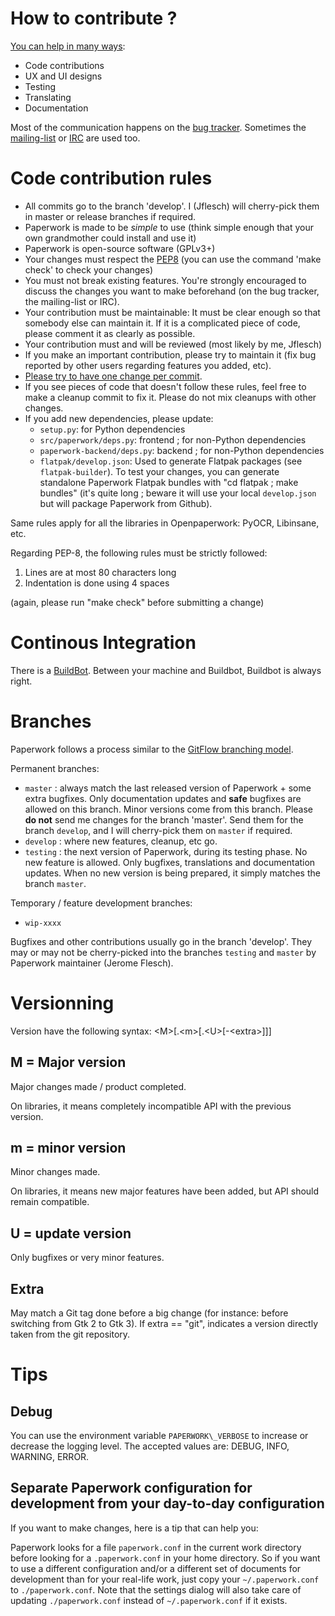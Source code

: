 # How to contribute ?

[You can help in many ways](https://gitlab.gnome.org/World/OpenPaperwork/paperwork/wikis/Contributing):
- Code contributions
- UX and UI designs
- Testing
- Translating
- Documentation

Most of the communication happens on the [bug tracker](https://gitlab.gnome.org/World/OpenPaperwork/paperwork/issues).
Sometimes the [mailing-list](https://gitlab.gnome.org/World/OpenPaperwork/paperwork/wikis/Contact#mailing-list)
or [IRC](https://gitlab.gnome.org/World/OpenPaperwork/paperwork/wikis/Contact#irc) are used too.


# Code contribution rules

* All commits go to the branch 'develop'. I (Jflesch) will cherry-pick them in master or release branches if required.
* Paperwork is made to be *simple* to use (think simple enough that your own grandmother could install and use it)
* Paperwork is open-source software (GPLv3+)
* Your changes must respect the [PEP8](https://www.python.org/dev/peps/pep-0008/) (you can use the command 'make check' to check your changes)
* You must not break existing features. You're strongly encouraged to discuss the changes you want to make beforehand (on the bug tracker, the mailing-list or IRC).
* Your contribution must be maintainable: It must be clear enough so that somebody else can maintain it. If it is a complicated piece of code, please comment it as clearly as possible.
* Your contribution must and will be reviewed (most likely by me, Jflesch)
* If you make an important contribution, please try to maintain it (fix bug reported by other users regarding features you added, etc).
* [Please try to have one change per commit](https://www.freshconsulting.com/atomic-commits/).
* If you see pieces of code that doesn't follow these rules, feel free to make a cleanup commit to fix it. Please do not mix cleanups with other changes.
* If you add new dependencies, please update:
  * `setup.py`: for Python dependencies
  * `src/paperwork/deps.py`: frontend ; for non-Python dependencies
  * `paperwork-backend/deps.py`: backend ; for non-Python dependencies
  * `flatpak/develop.json`: Used to generate Flatpak packages (see `flatpak-builder`). To test your changes, you can generate standalone Paperwork Flatpak bundles with "cd flatpak ; make bundles" (it's quite long ; beware it will use your local `develop.json` but will package Paperwork from Github).

Same rules apply for all the libraries in Openpaperwork: PyOCR, Libinsane, etc.

Regarding PEP-8, the following rules must be strictly followed:

1. Lines are at most 80 characters long
2. Indentation is done using 4 spaces

(again, please run "make check" before submitting a change)


# Continous Integration

There is a [BuildBot](https://origami.openpaper.work). Between your machine and Buildbot, Buildbot is always right.


# Branches

Paperwork follows a process similar to the [GitFlow branching model](http://nvie.com/posts/a-successful-git-branching-model/).

Permanent branches:
* `master` : always match the last released version of Paperwork + some extra bugfixes. Only documentation updates and **safe** bugfixes are allowed on this branch. Minor versions come from this branch.
  Please **do not** send me changes for the branch 'master'. Send them for the branch `develop`, and I will cherry-pick them on `master` if required.
* `develop` : where new features, cleanup, etc go.
* `testing` : the next version of Paperwork, during its testing phase. No new feature is allowed. Only bugfixes, translations and documentation updates.
  When no new version is being prepared, it simply matches the branch `master`.

Temporary / feature development branches:
* `wip-xxxx`

Bugfixes and other contributions usually go in the branch 'develop'. They may
or may not be cherry-picked into the branches `testing` and `master` by
Paperwork maintainer (Jerome Flesch).


# Versionning

Version have the following syntax: &lt;M&gt;[.&lt;m&gt;[.&lt;U&gt;[-&lt;extra&gt;]]]

## M = Major version

Major changes made / product completed.

On libraries, it means completely incompatible API with the previous version.

## m = minor version

Minor changes made.

On libraries, it means new major features have been added, but API should remain compatible.

## U = update version

Only bugfixes or very minor features.


## Extra

May match a Git tag done before a big change (for instance: before switching from Gtk 2 to Gtk 3).
If extra == "git", indicates a version directly taken from the git repository.



# Tips


## Debug

You can use the environment variable `PAPERWORK\_VERBOSE` to increase or
decrease the logging level. The accepted values are: DEBUG, INFO, WARNING,
ERROR.


## Separate Paperwork configuration for development from your day-to-day configuration

If you want to make changes, here is a tip that can help you:

Paperwork looks for a file `paperwork.conf` in the current work directory before
looking for a `.paperwork.conf` in your home directory. So if you want to
use a different configuration and/or a different set of documents for development
than for your real-life work, just copy your `~/.paperwork.conf` to
`./paperwork.conf`. Note that the settings dialog will also take care of
updating `./paperwork.conf` instead of `~/.paperwork.conf` if it exists.


